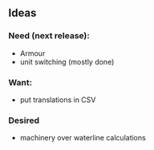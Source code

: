
## Ideas
### Need (next release):
- Armour
- unit switching (mostly done)
### Want:
- put translations in CSV
### Desired
- machinery over waterline calculations